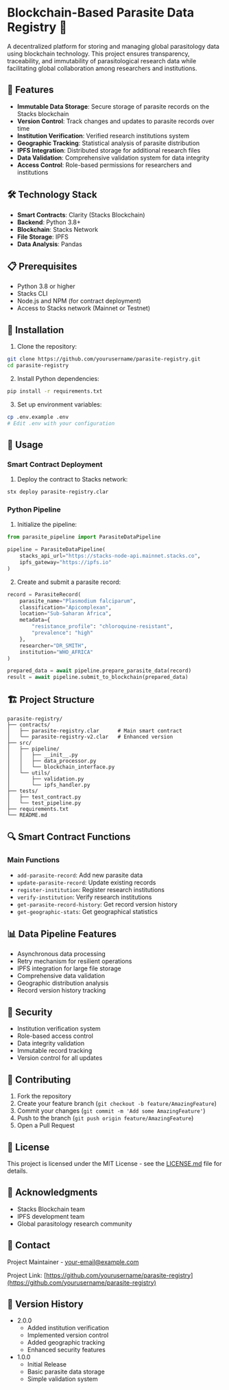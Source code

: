 # Blockchain-Based Parasite Data Registry 🦠

A decentralized platform for storing and managing global parasitology data using blockchain technology. This project ensures transparency, traceability, and immutability of parasitological research data while facilitating global collaboration among researchers and institutions.

## 🌟 Features

- **Immutable Data Storage**: Secure storage of parasite records on the Stacks blockchain
- **Version Control**: Track changes and updates to parasite records over time
- **Institution Verification**: Verified research institutions system
- **Geographic Tracking**: Statistical analysis of parasite distribution
- **IPFS Integration**: Distributed storage for additional research files
- **Data Validation**: Comprehensive validation system for data integrity
- **Access Control**: Role-based permissions for researchers and institutions

## 🛠️ Technology Stack

- **Smart Contracts**: Clarity (Stacks Blockchain)
- **Backend**: Python 3.8+
- **Blockchain**: Stacks Network
- **File Storage**: IPFS
- **Data Analysis**: Pandas

## 📋 Prerequisites

- Python 3.8 or higher
- Stacks CLI
- Node.js and NPM (for contract deployment)
- Access to Stacks network (Mainnet or Testnet)

## 🚀 Installation

1. Clone the repository:
```bash
git clone https://github.com/yourusername/parasite-registry.git
cd parasite-registry
```

2. Install Python dependencies:
```bash
pip install -r requirements.txt
```

3. Set up environment variables:
```bash
cp .env.example .env
# Edit .env with your configuration
```

## 📖 Usage

### Smart Contract Deployment

1. Deploy the contract to Stacks network:
```bash
stx deploy parasite-registry.clar
```

### Python Pipeline

1. Initialize the pipeline:
```python
from parasite_pipeline import ParasiteDataPipeline

pipeline = ParasiteDataPipeline(
    stacks_api_url="https://stacks-node-api.mainnet.stacks.co",
    ipfs_gateway="https://ipfs.io"
)
```

2. Create and submit a parasite record:
```python
record = ParasiteRecord(
    parasite_name="Plasmodium falciparum",
    classification="Apicomplexan",
    location="Sub-Saharan Africa",
    metadata={
        "resistance_profile": "chloroquine-resistant",
        "prevalence": "high"
    },
    researcher="DR_SMITH",
    institution="WHO_AFRICA"
)

prepared_data = await pipeline.prepare_parasite_data(record)
result = await pipeline.submit_to_blockchain(prepared_data)
```

## 🏗️ Project Structure

```
parasite-registry/
├── contracts/
│   ├── parasite-registry.clar      # Main smart contract
│   └── parasite-registry-v2.clar   # Enhanced version
├── src/
│   ├── pipeline/
│   │   ├── __init__.py
│   │   ├── data_processor.py
│   │   └── blockchain_interface.py
│   └── utils/
│       ├── validation.py
│       └── ipfs_handler.py
├── tests/
│   ├── test_contract.py
│   └── test_pipeline.py
├── requirements.txt
└── README.md
```

## 🔍 Smart Contract Functions

### Main Functions

- `add-parasite-record`: Add new parasite data
- `update-parasite-record`: Update existing records
- `register-institution`: Register research institutions
- `verify-institution`: Verify research institutions
- `get-parasite-record-history`: Get record version history
- `get-geographic-stats`: Get geographical statistics

## 📊 Data Pipeline Features

- Asynchronous data processing
- Retry mechanism for resilient operations
- IPFS integration for large file storage
- Comprehensive data validation
- Geographic distribution analysis
- Record version history tracking

## 🔐 Security

- Institution verification system
- Role-based access control
- Data integrity validation
- Immutable record tracking
- Version control for all updates

## 🤝 Contributing

1. Fork the repository
2. Create your feature branch (`git checkout -b feature/AmazingFeature`)
3. Commit your changes (`git commit -m 'Add some AmazingFeature'`)
4. Push to the branch (`git push origin feature/AmazingFeature`)
5. Open a Pull Request

## 📝 License

This project is licensed under the MIT License - see the [LICENSE.md](LICENSE.md) file for details.

## 🙏 Acknowledgments

- Stacks Blockchain team
- IPFS development team
- Global parasitology research community

## 📧 Contact

Project Maintainer - [your-email@example.com](mailto:your-email@example.com)

Project Link: [https://github.com/yourusername/parasite-registry](https://github.com/yourusername/parasite-registry)

## 🔄 Version History

- 2.0.0
  - Added institution verification
  - Implemented version control
  - Added geographic tracking
  - Enhanced security features
- 1.0.0
  - Initial Release
  - Basic parasite data storage
  - Simple validation system